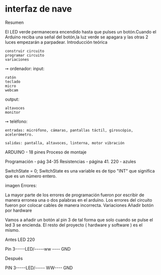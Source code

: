 
 # interfaz de nave
 
 
Resumen

El LED verde permanecera encendido hasta que pulses un botón.Cuando el Arduino reciba una señal del botón,la luz verde se apagara y las otras 2 luces empezarán a parpadear.
Introducción teórica

    construir circuito
    programar circuito
    variaciones

➙ ordenador:
input:

    ratón
    teclado
    micro
    webcam

output:

    altavoces
    monitor

➙ teléfono:

    entradas: micrófono, cámaras, pantallas táctil, giroscópio, acelerómetro.

    salidas: pantalla, altavoces, linterna, motor vibración

ARDUINO - 18 pines
Proceso de montaje

Programación - pág 34-35 Resistencias - página 41. 220 - azules

SwitchState = 0; SwitchState es una variable es de tipo "INT" que signifíca que es un número entero.

imagen
Errores:

La mayor parte de los errores de programación fueron por escribir de manera erronea una o dos palabras en el arduino. Los errores del circuito fueron por colocar cables de manera incorrecta.
Variaciones
Añadir botón por hardware

Vamos a añadir un botón al pin 3 de tal forma que solo cuando se pulse el led 3 se encienda. El resto del proyecto ( hardware y software ) es el mismo.

Antes LED 220

Pin 3-----LED/-----ww ---- GND

Después

PIN 3-----LED/----- WW---- GND
































